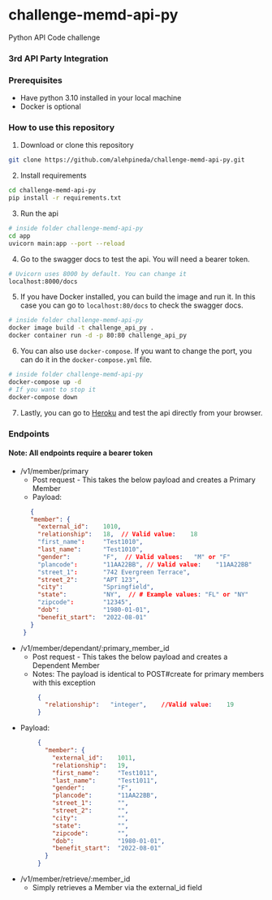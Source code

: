 # challenge-memd-api-py
Python API Code challenge

### 3rd API Party Integration

### Prerequisites

- Have python 3.10 installed in your local machine
- Docker is optional

### How to use this repository

1. Download or clone this repository

```bash
git clone https://github.com/alehpineda/challenge-memd-api-py.git
```

2. Install requirements

```bash
cd challenge-memd-api-py
pip install -r requirements.txt
```

3. Run the api

```bash
# inside folder challenge-memd-api-py
cd app
uvicorn main:app --port --reload
```

4. Go to the swagger docs to test the api. You will need a bearer token.

```bash
# Uvicorn uses 8000 by default. You can change it 
localhost:8000/docs
```

5. If you have Docker installed, you can build the image and run it. In this case you can go to `localhost:80/docs` to check the swagger docs.

```bash
# inside folder challenge-memd-api-py
docker image build -t challenge_api_py .
docker container run -d -p 80:80 challenge_api_py
```

6. You can also use `docker-compose`. If you want to change the port, you can do it in the `docker-compose.yml` file.

```bash
# inside folder challenge-memd-api-py
docker-compose up -d
# If you want to stop it
docker-compose down
```

7. Lastly, you can go to [Heroku](https://challenge-memd-api-py.herokuapp.com/docs) and test the api directly from your browser.

### Endpoints

#### Note: All endpoints require a bearer token

- /v1/member/primary
  - Post request - This takes the below payload and creates a Primary Member
  - Payload:

```json
      {
      "member": { 
        "external_id":    1010,
        "relationship":   18,  // Valid value:    18
        "first_name":     "Test1010",
        "last_name":      "Test1010",
        "gender":         "F",  // Valid values:   "M" or "F"
        "plancode":       "11AA22BB", // Valid value:    "11AA22BB"
        "street_1":       "742 Evergreen Terrace",
        "street_2":       "APT 123",
        "city":           "Springfield",
        "state":          "NY",  // # Example values: "FL" or "NY"
        "zipcode":        "12345",
        "dob":            "1980-01-01",
        "benefit_start":  "2022-08-01"
      }
    }
```

- /v1/member/dependant/:primary_member_id
  - Post request - This takes the below payload and creates a Dependent Member
  - Notes: The payload is identical to POST#create for primary members with this exception

```json
        {
          "relationship":   "integer",    //Valid value:    19
        }
```

  - Payload:

```json
        {
          "member": { 
            "external_id":    1011,
            "relationship":   19,
            "first_name":     "Test1011",
            "last_name":      "Test1011",
            "gender":         "F",
            "plancode":       "11AA22BB",
            "street_1":       "",
            "street_2":       "",
            "city":           "",
            "state":          "",
            "zipcode":        "",
            "dob":            "1980-01-01",
            "benefit_start":  "2022-08-01"
          }
        }

```

- /v1/member/retrieve/:member_id
  - Simply retrieves a Member via the external_id field

